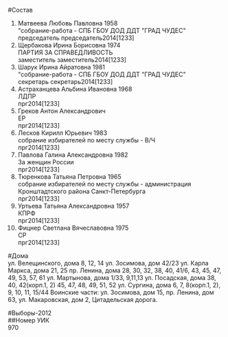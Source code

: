 #Состав  
1. Матвеева Любовь Павловна 1958  
    "собрание-работа - СПБ ГБОУ ДОД ДДТ "ГРАД ЧУДЕС"  
    председатель председатель2014[1233]  
2. Щербакова Ирина Борисовна 1974  
    ПАРТИЯ ЗА СПРАВЕДЛИВОСТЬ  
    заместитель заместитель2014[1233]  
3. Шарук Ирина Айратовна 1981  
    "собрание-работа - СПБ ГБОУ ДОД ДДТ "ГРАД ЧУДЕС"  
    секретарь секретарь2014[1233]  
4. Астраханцева Альбина Ивановна 1968  
    ЛДПР  
    прг2014[1233]  
5. Греков Антон Александрович  
    ЕР    
    прг2014[1233]  
6. Лесков Кирилл Юрьевич 1983  
    собрание избирателей по месту службы - В/Ч  
    прг2014[1233]  
7. Павлова Галина Александровна 1982  
    За женщин России  
    прг2014[1233]  
8. Тюренкова Татьяна Петровна 1965  
    собрание избирателей по месту службы - администрация Кронштадтского района Санкт-Петербурга  
    прг2014[1233]  
9. Уртьева Татьяна Александровна 1957  
    КПРФ  
    прг2014[1233]  
10. Фицнер Светлана Вячеславовна 1975  
    СР  
    прг2014[1233]  
  
#Дома  
ул. Велещинского, дома 8, 12, 14 ул. Зосимова, дом 42/23 ул. Карла Маркса, дома 21, 25 пр. Ленина, дома 28, 30, 32, 38, 40, 41/6, 43, 45, 47, 49, 53, 57, 61 ул. Мартынова, дома 1/33, 9,11,13 ул. Посадская, дома 38, 40, 42(корп.1, 2) 45, 47, 48, 49, 51, 52 ул. Сургина, дома 6, 7, 8(корп.1, 2), 9, 10, 11, 15/44 Воинские части: ул. Зосимова, дом 15, пр. Ленина, дом 63, ул. Макаровская, дом 2, Цитадельская дорога.  
  
#Выборы-2012  
##Номер УИК  
970  
